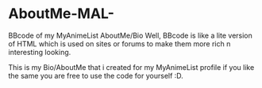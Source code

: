 # AboutMe-MAL-
BBcode of my MyAnimeList AboutMe/Bio
Well, BBcode is like a lite version of HTML which is used on sites or forums to make them more rich n interesting looking.

This is my Bio/AboutMe that i created for my MyAnimeList profile if you like the same you are free to use the code for yourself :D.
